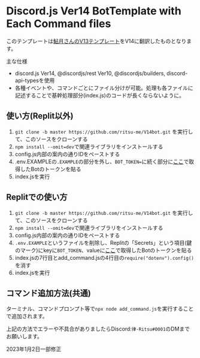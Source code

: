 # Discord.js Ver14 BotTemplate with Each Command files

このテンプレートは[鮎月さんのV13テンプレート](https://ayutsuki.net/introduction/discord-js-v13-replit/)をV14に翻訳したものとなります。

主な仕様

* discord.js Ver14, @discordjs/rest Ver10, @discordjs/builders, discord-api-typesを使用
* 各種イベントや、コマンドごとにファイル分けが可能。処理も各ファイルに記述することで基幹処理部分(index.js)のコードが長くならないように。

## 使い方(Replit以外)
1. `git clone -b master https://github.com/ritsu-me/V14bot.git` を実行して、このソースをクローンする
2. `npm install --omit=dev`で関連ライブラリをインストールする
3. config.js内部の案内の通りIDをペーストする
4. .env.EXAMPLEの`.EXAMPLE`の部分を外し、`BOT_TOKEN=`に続く部分に[ここ](https://discord.com/developers/applications)で取得したBotのトークンを貼る
5. index.jsを実行

## Replitでの使い方
1. `git clone -b master https://github.com/ritsu-me/V14bot.git` を実行して、このソースをクローンする
2. `npm install --omit=dev`で関連ライブラリをインストールする
3. config.js内部の案内の通りIDをペーストする
4. `.env.EXAMPLE`というファイルを削除し、Replitの「Secrets」という項目(鍵のマーク)にkeyに`BOT_TOKEN`、valueに[ここ](https://discord.com/developers/applications)で取得したBotのトークンを貼る
5. index.jsの7行目とadd_command.jsの4行目の`require("dotenv").config()`を消す
6. index.jsを実行

## コマンド追加方法(共通)
ターミナル、コマンドプロンプト等で`npx node add_command.js`を実行することで追加されます。

上記の方法でエラーや不具合がありましたらDiscord:`律-Ritsu#0001`のDMまでお願いします。

2023年1月2日一部修正